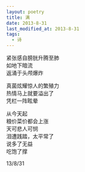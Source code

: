 ```yaml
---
layout: poetry
title: 满
date: 2013-8-31
last_modified_at: 2013-8-31
tags:
  - 诗
---
```


紧张感自膀胱升腾至肺<br>
如地下暗流<br>
返涌于头颅爆炸

真菌炫耀惊人的繁殖力<br>
热情马上就要溢出了<br>
凭栏一阵眩晕

从今天起<br>
粮价菜价都会上涨<br>
天可悲人可悯<br>
泪遭践踏，太平常了<br>
说多了无益<br>
吃饱了撑

13/8/31


